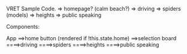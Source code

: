 VRET Sample Code.
=> homepage? (calm beach?)
=> driving
=> spiders (models)
=> heights
=> public speaking

Components:

App
==>home button (rendered if !this.state.home)
==>selection board
====>driving
====>spiders
====>heights
====>public speaking
